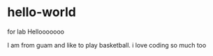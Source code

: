 # hello-world
for lab
Hellooooooo 

I am from guam and like to play basketball. i love coding so much too
